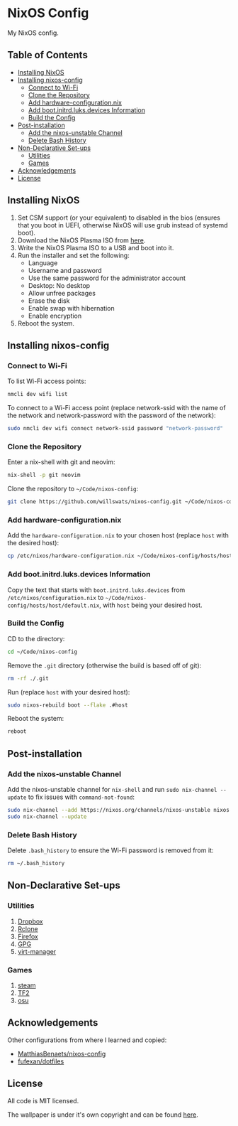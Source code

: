 # NixOS Config

My NixOS config.

## Table of Contents

<!--toc:start-->

- [Installing NixOS](#installing-nixos)
- [Installing nixos-config](#installing-nixos-config)
  - [Connect to Wi-Fi](#connect-to-wi-fi)
  - [Clone the Repository](#clone-the-repository)
  - [Add hardware-configuration.nix](#add-hardware-configurationnix)
  - [Add boot.initrd.luks.devices Information](#add-bootinitrdluksdevices-information)
  - [Build the Config](#build-the-config)
- [Post-installation](#post-installation)
  - [Add the nixos-unstable Channel](#add-the-nixos-unstable-channel)
  - [Delete Bash History](#delete-bash-history)
- [Non-Declarative Set-ups](#non-declarative-set-ups)
  - [Utilities](#utilities)
  - [Games](#games)
- [Acknowledgements](#acknowledgements)
- [License](#license)
<!--toc:end-->

## Installing NixOS

1. Set CSM support (or your equivalent) to disabled in the bios (ensures that you boot in UEFI, otherwise NixOS will use grub instead of systemd boot).
2. Download the NixOS Plasma ISO from [here](https://nixos.org/download.html).
3. Write the NixOS Plasma ISO to a USB and boot into it.
4. Run the installer and set the following:
   - Language
   - Username and password
   - Use the same password for the administrator account
   - Desktop: No desktop
   - Allow unfree packages
   - Erase the disk
   - Enable swap with hibernation
   - Enable encryption
5. Reboot the system.

## Installing nixos-config

### Connect to Wi-Fi

To list Wi-Fi access points:

```bash
nmcli dev wifi list
```

To connect to a Wi-Fi access point (replace network-ssid with the name of the network and network-password with the password of the network):

```bash
sudo nmcli dev wifi connect network-ssid password "network-password"
```

### Clone the Repository

Enter a nix-shell with git and neovim:

```bash
nix-shell -p git neovim
```

Clone the repository to `~/Code/nixos-config`:

```bash
git clone https://github.com/willswats/nixos-config.git ~/Code/nixos-config
```

### Add hardware-configuration.nix

Add the `hardware-configuration.nix` to your chosen host (replace `host` with the desired host):

```bash
cp /etc/nixos/hardware-configuration.nix ~/Code/nixos-config/hosts/host/
```

### Add boot.initrd.luks.devices Information

Copy the text that starts with `boot.initrd.luks.devices` from `/etc/nixos/configuration.nix` to `~/Code/nixos-config/hosts/host/default.nix`, with `host` being your desired host.

### Build the Config

CD to the directory:

```bash
cd ~/Code/nixos-config
```

Remove the `.git` directory (otherwise the build is based off of git):

```bash
rm -rf ./.git
```

Run (replace `host` with your desired host):

```bash
sudo nixos-rebuild boot --flake .#host
```

Reboot the system:

```bash
reboot
```

## Post-installation

### Add the nixos-unstable Channel

Add the nixos-unstable channel for `nix-shell` and run `sudo nix-channel --update` to fix issues with `command-not-found`:

```bash
sudo nix-channel --add https://nixos.org/channels/nixos-unstable nixos
sudo nix-channel --update
```

### Delete Bash History

Delete `.bash_history` to ensure the Wi-Fi password is removed from it:

```bash
rm ~/.bash_history
```

## Non-Declarative Set-ups

### Utilities

1. [Dropbox](./docs/utilities/dropbox.md)
2. [Rclone](./docs/utilities/rclone.md)
3. [Firefox](./docs/utilities/firefox/firefox.md)
4. [GPG](./docs/utilities/gpg.md)
5. [virt-manager](./docs/utilities/virt-manager.md)

### Games

1. [steam](./docs/games/steam.md)
2. [TF2](./docs/games/tf2.md)
3. [osu](./docs/games/osu.md)

## Acknowledgements

Other configurations from where I learned and copied:

- [MatthiasBenaets/nixos-config](https://github.com/MatthiasBenaets/nixos-config)
- [fufexan/dotfiles](https://github.com/fufexan/dotfiles)

## License

All code is MIT licensed.

The wallpaper is under it's own copyright and can be found [here](https://www.reddit.com/r/WidescreenWallpaper/comments/qhojc3/mount_fuji_japan_%F0%92%8C%8B_5160_2160/).
